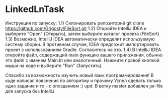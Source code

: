 # LinkedLnTask
Инструкция по запуску:
   1.1) Склонировать репозиторий
   git clone https://github.com/Grigosty/FileSort.git
   1.2) Откройте IntelliJ IDEA и выберите "Open" (Открыть), затем выберите каталог проекта (FileSort)
   1.3) Возможно, IntelliJ IDEA автоматически определит используемую систему сборки. В противном случае, IDEA предложит импортировать проект с использованием Gradle. Согласитесь на это.
   1.4) В IntelliJ IDEA откройте файл, содержащий main функцию вашего приложения, обычно это файл с именем Main.kt или аналогичный. Нажмите правой кнопкой мыши на коде и выберите "Run" (Запустить).

Спасибо за возможность изучить новый язык программирования!
В коде написал пояснения по алгоритму и прочему
Успел сделать только одно задание и то - с опозданием :)
upd: В ветку master добавлен jar-file для запуска без IntelliJ
